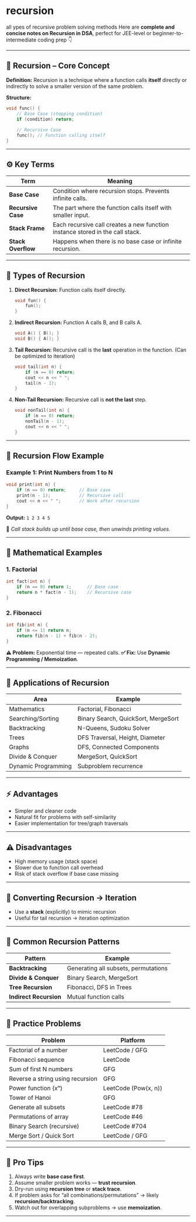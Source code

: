 # recursion
all ypes of recursive problem solving methods
Here are **complete and concise notes on Recursion in DSA**, perfect for JEE-level or beginner-to-intermediate coding prep 👇

---

## 🧠 **Recursion – Core Concept**

**Definition:**
Recursion is a technique where a function calls **itself** directly or indirectly to solve a smaller version of the same problem.

**Structure:**

```cpp
void func() {
    // Base Case (stopping condition)
    if (condition) return;
    
    // Recursive Case
    func(); // Function calling itself
}
```

---

## ⚙️ **Key Terms**

| Term               | Meaning                                                                       |
| ------------------ | ----------------------------------------------------------------------------- |
| **Base Case**      | Condition where recursion stops. Prevents infinite calls.                     |
| **Recursive Case** | The part where the function calls itself with smaller input.                  |
| **Stack Frame**    | Each recursive call creates a new function instance stored in the call stack. |
| **Stack Overflow** | Happens when there is no base case or infinite recursion.                     |

---

## 🧩 **Types of Recursion**

1. **Direct Recursion:**
   Function calls itself directly.

   ```cpp
   void fun() {
       fun();
   }
   ```

2. **Indirect Recursion:**
   Function A calls B, and B calls A.

   ```cpp
   void A() { B(); }
   void B() { A(); }
   ```

3. **Tail Recursion:**
   Recursive call is the **last** operation in the function.
   (Can be optimized to iteration)

   ```cpp
   void tail(int n) {
       if (n == 0) return;
       cout << n << " ";
       tail(n - 1);
   }
   ```

4. **Non-Tail Recursion:**
   Recursive call is **not the last** step.

   ```cpp
   void nonTail(int n) {
       if (n == 0) return;
       nonTail(n - 1);
       cout << n << " ";
   }
   ```

---

## 🔁 **Recursion Flow Example**

### Example 1: Print Numbers from 1 to N

```cpp
void print(int n) {
    if (n == 0) return;     // Base case
    print(n - 1);           // Recursive call
    cout << n << " ";       // Work after recursion
}
```

**Output:** `1 2 3 4 5`

🧠 *Call stack builds up until base case, then unwinds printing values.*

---

## 🧮 **Mathematical Examples**

### 1. Factorial

```cpp
int fact(int n) {
    if (n == 0) return 1;      // Base case
    return n * fact(n - 1);    // Recursive case
}
```

### 2. Fibonacci

```cpp
int fib(int n) {
    if (n <= 1) return n;
    return fib(n - 1) + fib(n - 2);
}
```

**⚠️ Problem:** Exponential time — repeated calls.
**✅ Fix:** Use **Dynamic Programming / Memoization**.

---

## 🧱 **Applications of Recursion**

| Area                | Example                             |
| ------------------- | ----------------------------------- |
| Mathematics         | Factorial, Fibonacci                |
| Searching/Sorting   | Binary Search, QuickSort, MergeSort |
| Backtracking        | N-Queens, Sudoku Solver             |
| Trees               | DFS Traversal, Height, Diameter     |
| Graphs              | DFS, Connected Components           |
| Divide & Conquer    | MergeSort, QuickSort                |
| Dynamic Programming | Subproblem recurrence               |

---

## ⚡ **Advantages**

* Simpler and cleaner code
* Natural fit for problems with self-similarity
* Easier implementation for tree/graph traversals

---

## ⚠️ **Disadvantages**

* High memory usage (stack space)
* Slower due to function call overhead
* Risk of stack overflow if base case missing

---

## 🧠 **Converting Recursion → Iteration**

* Use a **stack** (explicitly) to mimic recursion
* Useful for tail recursion → iteration optimization

---

## 🧩 **Common Recursion Patterns**

| Pattern                | Example                              |
| ---------------------- | ------------------------------------ |
| **Backtracking**       | Generating all subsets, permutations |
| **Divide & Conquer**   | Binary Search, MergeSort             |
| **Tree Recursion**     | Fibonacci, DFS in Trees              |
| **Indirect Recursion** | Mutual function calls                |

---

## 🧾 **Practice Problems**

| Problem                          | Platform             |
| -------------------------------- | -------------------- |
| Factorial of a number            | LeetCode / GFG       |
| Fibonacci sequence               | LeetCode             |
| Sum of first N numbers           | GFG                  |
| Reverse a string using recursion | GFG                  |
| Power function (xⁿ)              | LeetCode (Pow(x, n)) |
| Tower of Hanoi                   | GFG                  |
| Generate all subsets             | LeetCode #78         |
| Permutations of array            | LeetCode #46         |
| Binary Search (recursive)        | LeetCode #704        |
| Merge Sort / Quick Sort          | LeetCode / GFG       |

---

## 🧭 **Pro Tips**

1. Always write **base case first**.
2. Assume smaller problem works — **trust recursion**.
3. Dry-run using **recursion tree** or **stack trace**.
4. If problem asks for “all combinations/permutations” → likely **recursion/backtracking**.
5. Watch out for overlapping subproblems → use **memoization**.

---


